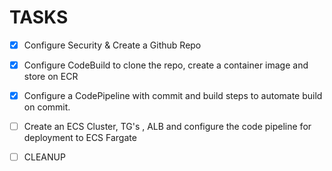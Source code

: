# TASKS

- [x] Configure Security & Create a Github Repo
- [x] Configure CodeBuild to clone the repo, create a container image and store on ECR
- [x] Configure a CodePipeline with commit and build steps to automate build on commit.
- [ ] Create an ECS Cluster, TG's , ALB and configure the code pipeline for deployment to ECS Fargate
- [ ] CLEANUP


